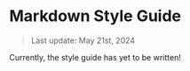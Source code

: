 # Markdown Style Guide

> Last update: May 21st, 2024

Currently, the style guide has yet to be written!
